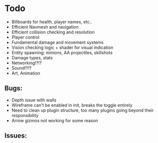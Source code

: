 # Todo

- Billboards for health, player names, etc..
- Efficient Navmesh and navigation
- Efficient collision checking and resolution
- Player control
- Fundamental damage and movement systems
- Vision checking logic + shader for visual indication
- Entity spawning: minions, AA projectiles, skillshots
- Damage types, stats
- Networking!?!?
- Sound!?!?
- Art, Animation

## Bugs:

- Depth issue with walls
- Wireframe can't be enabled in init, breaks the toggle entirely
- Need to clean up plugin structure, too many plugins going beyond their responsibility
- Arrow gizmos not working for some reason

## Issues:
